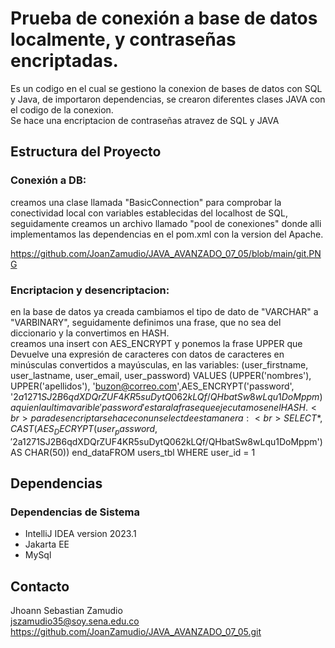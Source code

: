 # Prueba de conexión a base de datos localmente, y contraseñas encriptadas.

Es un codigo en el cual se gestiono la conexion de bases de datos con SQL y Java, de importaron dependencias, se crearon diferentes clases JAVA con el codigo de la conexion. <br>
Se hace una encriptacion de contraseñas atravez de SQL y JAVA

## Estructura del Proyecto

### Conexión a DB:
creamos una clase llamada "BasicConnection" para comprobar la conectividad local con variables establecidas del localhost de SQL, seguidamente creamos un archivo llamado "pool de conexiones" donde alli implementamos las dependencias en el pom.xml con la version del Apache.

https://github.com/JoanZamudio/JAVA_AVANZADO_07_05/blob/main/git.PNG

  
### Encriptacion y desencriptacion:
 en la base de datos ya creada cambiamos el tipo de dato de "VARCHAR" a "VARBINARY", seguidamente definimos una frase, que no sea del diccionario y la convertimos en HASH. <br>
 creamos una insert con AES_ENCRYPT y ponemos la frase UPPER que Devuelve una expresión de caracteres con datos de caracteres en minúsculas convertidos a mayúsculas, en las variables: (user_firstname, user_lastname, user_email, user_password) VALUES (UPPER('nombres'), UPPER('apellidos'), 'buzon@correo.com',AES_ENCRYPT('password', '$2a$12$71SJ2B6qdXDQrZUF4KR5suDytQ062kLQf/QHbatSw8wLqu1DoMppm) aqui en la ultima varible 'password' estara la frase que ejecutamos en el HASH. <br>
para desencriptar se hace con un select de estamanera: <br>
SELECT *, CAST(AES_DECRYPT(user_password, '$2a$12$71SJ2B6qdXDQrZUF4KR5suDytQ062kLQf/QHbatSw8wLqu1DoMppm') AS CHAR(50)) end_dataFROM users_tbl WHERE user_id = 1

## Dependencias

### Dependencias de Sistema
- IntelliJ IDEA version 2023.1 <br>
- Jakarta EE <br>
- MySql

## Contacto
Jhoann Sebastian Zamudio <br>
jszamudio35@soy.sena.edu.co <br>
https://github.com/JoanZamudio/JAVA_AVANZADO_07_05.git

